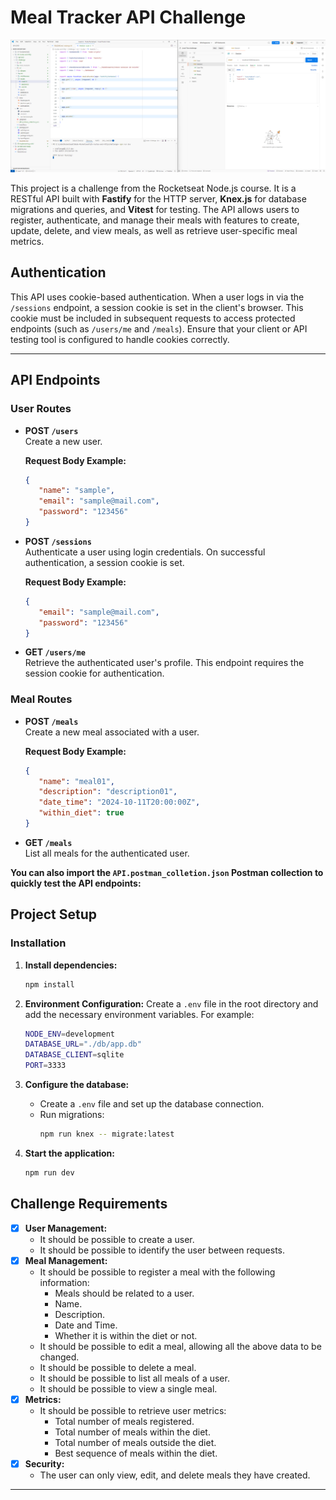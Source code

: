 # Meal Tracker API Challenge

![API Screenshot](screenshots/image.png)

This project is a challenge from the Rocketseat Node.js course. It is a RESTful API built with **Fastify** for the HTTP server, **Knex.js** for database migrations and queries, and **Vitest** for testing. The API allows users to register, authenticate, and manage their meals with features to create, update, delete, and view meals, as well as retrieve user-specific meal metrics.

## Authentication

This API uses cookie-based authentication. When a user logs in via the `/sessions` endpoint, a session cookie is set in the client's browser. This cookie must be included in subsequent requests to access protected endpoints (such as `/users/me` and `/meals`). Ensure that your client or API testing tool is configured to handle cookies correctly.

---

## API Endpoints

### User Routes

-  **POST `/users`**  
   Create a new user.

   **Request Body Example:**

   ```json
   {
      "name": "sample",
      "email": "sample@mail.com",
      "password": "123456"
   }
   ```

-  **POST `/sessions`**  
    Authenticate a user using login credentials. On successful authentication, a session cookie is set.

   **Request Body Example:**

   ```json
   {
      "email": "sample@mail.com",
      "password": "123456"
   }
   ```

-  **GET `/users/me`**  
   Retrieve the authenticated user's profile. This endpoint requires the session cookie for authentication.

### Meal Routes

-  **POST `/meals`**  
    Create a new meal associated with a user.

   **Request Body Example:**

   ```json
   {
      "name": "meal01",
      "description": "description01",
      "date_time": "2024-10-11T20:00:00Z",
      "within_diet": true
   }
   ```

-  **GET `/meals`**  
    List all meals for the authenticated user.

**You can also import the `API.postman_colletion.json` Postman collection to quickly test the API endpoints:**

## Project Setup

### Installation

1. **Install dependencies:**

   ```sh
   npm install
   ```

2. **Environment Configuration:** Create a `.env` file in the root directory and add the necessary environment variables. For example:

   ```sh
   NODE_ENV=development
   DATABASE_URL="./db/app.db"
   DATABASE_CLIENT=sqlite
   PORT=3333
   ```

3. **Configure the database:**

   -  Create a `.env` file and set up the database connection.
   -  Run migrations:
      ```sh
      npm run knex -- migrate:latest
      ```

4. **Start the application:**

   ```sh
   npm run dev
   ```

## Challenge Requirements

-  [x] **User Management:**
   -  It should be possible to create a user.
   -  It should be possible to identify the user between requests.
-  [x] **Meal Management:**
   -  It should be possible to register a meal with the following information:
      -  Meals should be related to a user.
      -  Name.
      -  Description.
      -  Date and Time.
      -  Whether it is within the diet or not.
   -  It should be possible to edit a meal, allowing all the above data to be changed.
   -  It should be possible to delete a meal.
   -  It should be possible to list all meals of a user.
   -  It should be possible to view a single meal.
-  [x] **Metrics:**
   -  It should be possible to retrieve user metrics:
      -  Total number of meals registered.
      -  Total number of meals within the diet.
      -  Total number of meals outside the diet.
      -  Best sequence of meals within the diet.
-  [x] **Security:**
   -  The user can only view, edit, and delete meals they have created.

---
